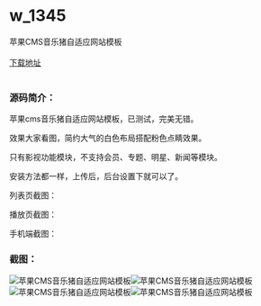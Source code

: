 # w_1345
苹果CMS音乐猪自适应网站模板
<br/></br>
[下载地址](https://www.uuid2.com/1345.html "下载地址")
<br/></br>
<h3>源码简介：</h3>
<p>苹果cms音乐猪自适应网站模板，已测试，完美无错。<p>
<p>效果大家看图，简约大气的白色布局搭配粉色点睛效果。<p>
<p>只有影视功能模块，不支持会员、专题、明星、新闻等模块。<p>
<p>安装方法都一样，上传后，后台设置下就可以了。<p>
<p>列表页截图：<p>
<p>播放页截图：<p>
<p>手机端截图：<p>
<h3>截图：</h3>
<img src="https://www.uuid2.com/wp-content/uploads/img/202108/4e25649592.jpg" alt="苹果CMS音乐猪自适应网站模板"><img src="https://www.uuid2.com/wp-content/uploads/img/202108/db85bfe357.jpg" alt="苹果CMS音乐猪自适应网站模板"><img src="https://www.uuid2.com/wp-content/uploads/img/202108/78b232e797.jpg" alt="苹果CMS音乐猪自适应网站模板"><img src="https://www.uuid2.com/wp-content/uploads/img/202108/78b232e737.jpg" alt="苹果CMS音乐猪自适应网站模板">
